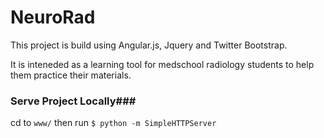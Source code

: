 NeuroRad
========

This project is build using Angular.js, Jquery and Twitter Bootstrap.

It is inteneded as a learning tool for medschool radiology students to help them practice their materials.

### Serve Project Locally###
cd to `www/` then run `$ python -m SimpleHTTPServer`